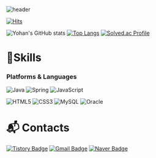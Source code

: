 ![header](https://capsule-render.vercel.app/api?type=waving&color=gradient&height=300&section=header&text=KIM%20Yohan&fontSize=90)

[![Hits](https://hits.seeyoufarm.com/api/count/incr/badge.svg?url=https%3A%2F%2Fgithub.com%2Fjkim6115&count_bg=%2379C83D&title_bg=%23555555&icon=&icon_color=%23E7E7E7&title=hits&edge_flat=false)](https://hits.seeyoufarm.com)

![Yohan's GitHub stats](https://github-readme-stats.vercel.app/api?username=jkim6115&show_icons=true&theme=transparent) [![Top Langs](https://github-readme-stats.vercel.app/api/top-langs/?username=jkim6115&layout=compact)](https://github.com/jkim6115/github-readme-stats)
[![Solved.ac Profile](http://mazassumnida.wtf/api/v2/generate_badge?boj=jkim6115)](https://solved.ac/jkim6115/)

# 💪Skills
### Platforms & Languages
![Java](https://img.shields.io/badge/Java-007396.svg?&style=for-the-badge&logo=Java&logoColor=white)
![Spring](https://img.shields.io/badge/Spring-6DB33F.svg?&style=for-the-badge&logo=Spring&logoColor=white)
![JavaScript](https://img.shields.io/badge/JavaScript-F7DF1E.svg?&style=for-the-badge&logo=JavaScript&logoColor=white)

![HTML5](https://img.shields.io/badge/HTML5-E34F26.svg?&style=for-the-badge&logo=HTML5&logoColor=white)
![CSS3](https://img.shields.io/badge/CSS3-1572B6.svg?&style=for-the-badge&logo=CSS3&logoColor=white)
![MySQL](https://img.shields.io/badge/MySQL-4479A1.svg?&style=for-the-badge&logo=MySQL&logoColor=white)
![Oracle](https://img.shields.io/badge/Oracle-F80000.svg?&style=for-the-badge&logo=Oracle&logoColor=white)

# :mailbox_with_mail: Contacts
[![Tistory Badge](http://img.shields.io/badge/Tistory-orange?style=flat-square&logo=Tistory&link=https://yhkim1.tistory.com/)](https://yhkim1.tistory.com/)
[![Gmail Badge](https://img.shields.io/badge/Gmail-d14836?style=flat-square&logo=Gmail&logoColor=white&link=jkim6115@gmail.com)](mailto:jkim6115@gmail.com)
[![Naver Badge](https://img.shields.io/badge/Notion-000000?style=flat-square&logo=Notion&logoColor=white&link=https://serious-maple-bad.notion.site/87283530f9af4cf78f49392711905998)](https://serious-maple-bad.notion.site/87283530f9af4cf78f49392711905998)

<!--
**jkim6115/jkim6115** is a ✨ _special_ ✨ repository because its `README.md` (this file) appears on your GitHub profile.

Here are some ideas to get you started:

- 🔭 I’m currently working on ...
- 🌱 I’m currently learning ...
- 👯 I’m looking to collaborate on ...
- 🤔 I’m looking for help with ...
- 💬 Ask me about ...
- 📫 How to reach me: ...
- 😄 Pronouns: ...
- ⚡ Fun fact: ...
-->
